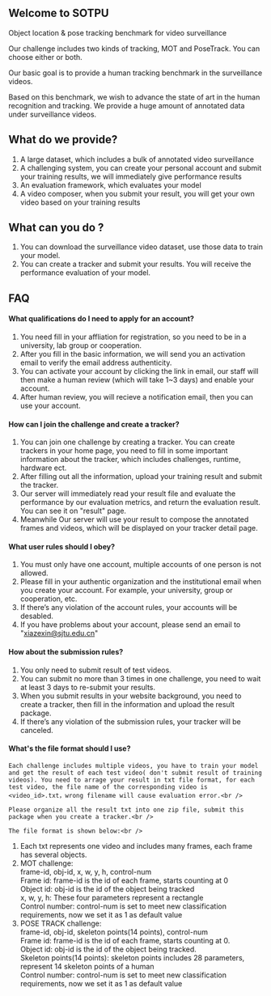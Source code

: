 ## Welcome to SOTPU

Object location & pose tracking benchmark for video surveillance<br />

Our challenge includes two kinds of tracking, MOT and PoseTrack. You can choose either or both.

Our basic goal is to provide a human tracking benchmark in the surveillance videos.<br />

Based on this benchmark, we wish to advance the state of art in the human recognition and tracking. We provide a huge amount of annotated data under surveillance videos. 

## What do we provide?

1. A large dataset, which includes a bulk of annotated video surveillance <br />
2. A challenging system, you can create your personal account and submit your training results, we will immediately give performance results<br />
3. An evaluation framework, which evaluates your model <br />
4. A video composer, when you submit your result, you will get your own video based on your training results<br />

## What can you do ?

1. You can download the surveillance video dataset, use those data to train your model.<br />
2. You can create a tracker and submit your results. You will receive the performance evaluation of your model. <br />


## FAQ

#### What qualifications do I need to apply for an account?

1. You need fill in your affliation for registration, so you need to be in a university, lab group or cooperation. <br />
2. After you fill in the basic information, we will send you an activation email to verify the email address authenticity.<br />
3. You can activate your account by clicking the link in email, our staff will then make a human review (which will take 1~3 days) and enable your account. <br />
4. After human review, you will recieve a notification email, then you can use your account.  <br />

#### How can I join the challenge and create a tracker?

1. You can join one challenge by creating a tracker. You can create trackers in your home page, you need to fill in some important information about the tracker, which includes challenges, runtime, hardware ect.  <br />
2. After filling out all the information, upload your training result and submit the tracker. <br />
3. Our server will immediately read your result file and evaluate the performance by our evaluation metrics, and return the evaluation result. You can see it on "result" page. <br />
4. Meanwhile Our server will use your result to compose the annotated frames and videos, which will be displayed on your tracker detail page. <br />

#### What user rules should I obey?

1. You must only have one account, multiple accounts of one person is not allowed. <br />
2. Please fill in your authentic organization and the  institutional email when you create your account. For example,  your university, group or  cooperation, etc. <br />
3. If there’s any violation of the account rules, your accounts will be desabled. <br />
4. If you have problems about your account, please send an email to "xiazexin@sjtu.edu.cn" <br />

#### How about the submission rules?

1. You only need to submit result of test videos. <br />
2. You can submit no more than 3 times in one challenge, you need to wait at least 3 days to re-submit your results. <br />
3. When you submit results in your website background, you need to create a tracker, then fill in the information and upload the result package. <br />
4. If there’s any violation of the submission rules, your tracker will be canceled. <br />

#### What's the file format should I use?

    Each challenge includes multiple videos, you have to train your model and get the result of each test video( don't submit result of training videos). You need to arrage your result in txt file format, for each test video, the file name of the corresponding video is <video_id>.txt，wrong filename will cause evaluation error.<br />

    Please organize all the result txt into one zip file, submit this package when you create a tracker.<br />

    The file format is shown below:<br />

1. Each txt represents one video and includes many frames, each frame has several objects.<br />
2. MOT challenge:<br />
   frame-id, obj-id, x, w, y, h, control-num <br />
   Frame id: frame-id is the id of each frame, starts counting at 0 <br />
   Object id: obj-id is the id of the object being tracked<br />
   x, w, y, h: These four parameters represent a rectangle<br />
   Control number: control-num is set to meet new classification requirements, now we set it as 1 as default value<br />
3. POSE TRACK challenge:<br />
   frame-id, obj-id, skeleton points(14 points), control-num <br />
   Frame id: frame-id is the id of each frame, starts counting at 0.<br />
   Object id: obj-id is the id of the object being tracked.<br />
   Skeleton points(14 points): skeleton points includes 28 parameters, represent 14 skeleton points of a human<br />
   Control number: control-num is set to meet new classification requirements, now we set it as 1 as default value
